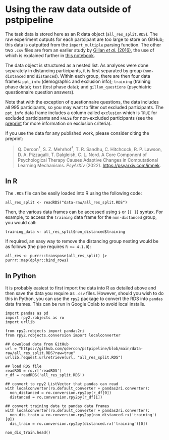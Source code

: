 # Using the raw data outside of pstpipeline

The task data is stored here as an R data object (```all_res_split.RDS```). The raw experiment outputs for each partcipant are too large to store on GitHub; this data is outputted from the ```import_multiple``` parsing function. The other two ```.csv``` files are from an earlier study by [Gillan *et al.* (2016)](https://elifesciences.org/articles/11305), the use of which is explained further in [this notebook](https://github.com/qdercon/pstpipeline/blob/main/notebooks/data_cleaning_factor_derivation.ipynb).

The data object is structured as a nested list.  As analyses were done separately in distancing participants, it is first separated by group (```non-distanced``` and ```distanced```). Within each group, there are then four data frames: ```ppt_info``` (demographic and exclusion info); ```training``` (training phase data); ```test``` (test phase data); and ```gillan_questions``` (psychiatric questionnaire question answers).

Note that with the exception of questionnaire questions, the data includes all 995 participants, so you may want to filter out excluded participants. The ```ppt_info``` data frame includes a column called ```exclusion``` which is ```TRUE``` for excluded participants and ```FALSE``` for non-excluded participants (see the [preprint](https://psyarxiv.com/jmnek) for more information on exclusion criteria).

If you use the data for any published work, please consider citing the preprint:
> Q. Dercon<sup>†</sup>, S. Z. Mehrhof<sup>†</sup>, T. R. Sandhu, C. Hitchcock, R. P. Lawson, D. A. Pizzagalli, T. Dalgleish, C. L. Nord. A Core Component of Psychological Therapy Causes Adaptive Changes in Computational Learning Mechanisms. *PsyArXiv* (2022). https://psyarxiv.com/jmnek.

## In R

The ```.RDS``` file can be easily loaded into R using the following code:

```
all_res_split <- readRDS("data-raw/all_res_split.RDS")
```
Then, the various data frames can be accessed using ```$``` or ```[[ ]]``` syntax. For example, to access the ```training``` data frame for the ```non-distanced``` group, you would call:

```
training_data <- all_res_split$non_distanced$training
```
If required, an easy way to remove the distancing group nesting would be as follows (the pipe requires ```R >= 4.1.0```):

```
all_res <- purrr::transpose(all_res_split) |> purrr::map(dplyr::bind_rows)
```

## In Python

It is probably easiest to first import the data into R as detailed above and then save the data you require as ```.csv``` files. However, should you wish to do this in Python, you can use the ```rpy2``` package to convert the RDS into ```pandas``` data frames. This can be run in Google Colab to avoid local installs.

```
import pandas as pd
import rpy2.robjects as ro
import urllib

from rpy2.robjects import pandas2ri
from rpy2.robjects.conversion import localconverter

## download data from GitHub
url = "https://github.com/qdercon/pstpipeline/blob/main/data-raw/all_res_split.RDS?raw=true"
urllib.request.urlretrieve(url, "all_res_split.RDS")

## load RDS file
readRDS = ro.r['readRDS']
r_df = readRDS('all_res_split.RDS')

## convert to rpy2 ListVector that pandas can read
with localconverter(ro.default_converter + pandas2ri.converter):
  non_distanced = ro.conversion.rpy2py(r_df[0])
  distanced = ro.conversion.rpy2py(r_df[1])

## convert training data to pandas data frames
with localconverter(ro.default_converter + pandas2ri.converter):
  non_dis_train = ro.conversion.rpy2py(non_distanced.rx('training')[0])
  dis_train = ro.conversion.rpy2py(distanced.rx('training')[0])

non_dis_train.head()
```
